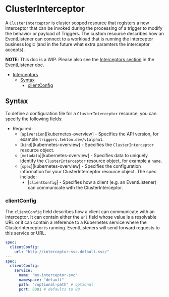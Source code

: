 <!--
---
linkTitle: "ClusterInterceptor"
weight: 9
---
-->
# ClusterInterceptor

A `ClusterInterceptor` is cluster scoped resource that registers a new Interceptor that 
can be invoked during the processing of a trigger to modify the behavior or payload of Triggers. The
custom resource describes how an EventListener can connect to a workload that
is running the interceptor business logic (and in the future what extra
paramters the interceptor accepts).

**NOTE**: This doc is a WIP. Please also see the [Interceptors section](./eventlisteners.md#interceptors) in the EventListener doc.

- [Interceptors](#interceptors)
  - [Syntax](#syntax)
    - [clientConfig](#clientConfig)

## Syntax

To define a configuration file for a `ClusterInterceptor` resource, you can specify
the following fields:

- Required:
  - [`apiVersion`][kubernetes-overview] - Specifies the API version, for example
    `triggers.tekton.dev/v1alpha1`.
  - [`kind`][kubernetes-overview] - Specifies the `ClusterInterceptor` resource
    object.
  - [`metadata`][kubernetes-overview] - Specifies data to uniquely identify the
    `ClusterInterceptor` resource object, for example a `name`.
  - [`spec`][kubernetes-overview] - Specifies the configuration information for
    your ClusterInterceptor resource object. The spec include:
    - [`clientConfig`] -  Specifies how a client (e.g. an EventListener) can communicate with the ClusterInterceptor.

### clientConfig

The `clientConfig` field describes how a client can communicate with an
interceptor. It can contain either the `url` field whose value is
a resolvable URL or it can contain a reference to a Kubernetes service where the ClusterInterceptor is running.
EventListeners will send forward requests to this service or URL.

```yaml
spec:
  clientConfig:
    url: "http://interceptor-svc.default.svc/"
---
spec:
  clientConfig:
    service:
      name: "my-interceptor-svc"
      namespace: "default"
      path: "/optional-path" # optional
      port: 8081 # defaults to 80
```

